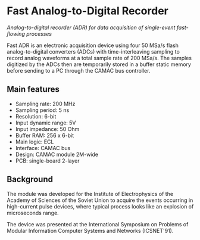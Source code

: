 # Fast Analog-to-Digital Recorder

*Analog-to-digital recorder (ADR) for data acquisition of single-event fast-flowing processes*

Fast ADR is an electronic acquisition device using four 50 MSa/s flash analog-to-digital converters (ADCs) with time-interleaving sampling to record analog waveforms at a total sample rate of 200 MSa/s. The samples digitized by the ADCs then are temporarily stored in a buffer static memory before sending to a PC through the CAMAC bus controller.

## Main features

* Sampling rate: 200 MHz
* Sampling period: 5 ns
* Resolution: 6-bit
* Input dynamic range: 5V
* Input impedance: 50 Ohm
* Buffer RAM: 256 x 6-bit
* Main logic: ECL
* Interface: CAMAC bus
* Design: CAMAC module 2M-wide
* PCB: single-board 2-layer

## Background

The module was developed for the Institute of Electrophysics of the Academy of Sciences of the Soviet Union to acquire the events occurring in high-current pulse devices, where typical process looks like an explosion of microseconds range.

The device was presented at the International Symposium on Problems of Modular Information Computer Systems and Networks (ICSNET'91).
